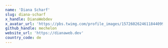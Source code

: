 ```yaml
---
name: 'Diana Scharf'
slug: diana-scharf
x_handle: DianaWebdev
x_avatar_url: 'https://pbs.twimg.com/profile_images/1572602624611844099/qQuEoWsI_200x200.jpg'
github_handle: mechelon
website_url: 'https://dianaweb.dev'
country_code: de
---
```

